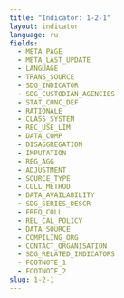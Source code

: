 ```yaml
---
title: "Indicator: 1-2-1"
layout: indicator
language: ru
fields:
  - META_PAGE
  - META_LAST_UPDATE
  - LANGUAGE
  - TRANS_SOURCE
  - SDG_INDICATOR
  - SDG_CUSTODIAN_AGENCIES
  - STAT_CONC_DEF
  - RATIONALE
  - CLASS_SYSTEM
  - REC_USE_LIM
  - DATA_COMP
  - DISAGGREGATION
  - IMPUTATION
  - REG_AGG
  - ADJUSTMENT
  - SOURCE_TYPE
  - COLL_METHOD
  - DATA_AVAILABILITY
  - SDG_SERIES_DESCR
  - FREQ_COLL
  - REL_CAL_POLICY
  - DATA_SOURCE
  - COMPILING_ORG
  - CONTACT_ORGANISATION
  - SDG_RELATED_INDICATORS
  - FOOTNOTE_1
  - FOOTNOTE_2
slug: 1-2-1
---
```

